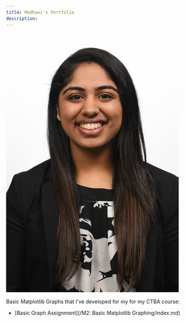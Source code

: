 ```yaml
---
title: Madhavi's Portfolio
description:
---
```



![My Picture](/pics/IMG_1983.JPG)

Basic Matplotlib Graphs that I've developed for my for my CTBA course:

- [Basic Graph Assignment](/M2: Basic Matplotlib Graphing/index.md)
